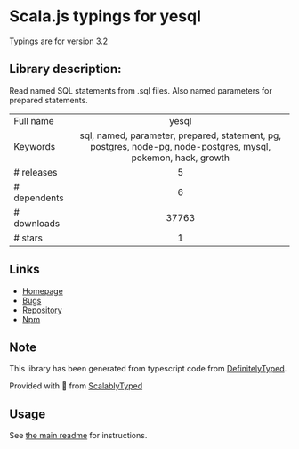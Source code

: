 
# Scala.js typings for yesql

Typings are for version 3.2

## Library description:
Read named SQL statements from .sql files. Also named parameters for prepared statements.

|                    |                 |
| ------------------ | :-------------: |
| Full name          | yesql |
| Keywords           | sql, named, parameter, prepared, statement, pg, postgres, node-pg, node-postgres, mysql, pokemon, hack, growth |
| # releases         | 5 |
| # dependents       | 6 |
| # downloads        | 37763 |
| # stars            | 1 |

## Links
- [Homepage](https://github.com/pihvi/yesql#readme)
- [Bugs](https://github.com/pihvi/yesql/issues)
- [Repository](https://github.com/pihvi/yesql)
- [Npm](https://www.npmjs.com/package/yesql)
    


## Note
This library has been generated from typescript code from [DefinitelyTyped](https://definitelytyped.org).

Provided with :purple_heart: from [ScalablyTyped](https://github.com/oyvindberg/ScalablyTyped)

## Usage
See [the main readme](../../readme.md) for instructions.


